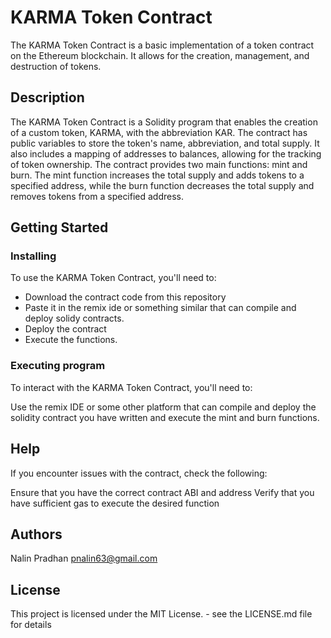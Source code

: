 # KARMA Token Contract

The KARMA Token Contract is a basic implementation of a token contract on the Ethereum blockchain. It allows for the creation, management, and destruction of tokens.
## Description

The KARMA Token Contract is a Solidity program that enables the creation of a custom token, KARMA, with the abbreviation KAR. The contract has public variables to store the token's name, abbreviation, and total supply. It also includes a mapping of addresses to balances, allowing for the tracking of token ownership. The contract provides two main functions: mint and burn. The mint function increases the total supply and adds tokens to a specified address, while the burn function decreases the total supply and removes tokens from a specified address.


## Getting Started

### Installing

To use the KARMA Token Contract, you'll need to:

* Download the contract code from this repository
* Paste it in the remix ide or something similar that can compile and deploy solidy contracts. 
* Deploy the contract
* Execute the functions. 

### Executing program

To interact with the KARMA Token Contract, you'll need to:

Use the remix IDE or some other platform that can compile and deploy the solidity contract you have written and execute the mint and burn functions.


## Help

If you encounter issues with the contract, check the following:

Ensure that you have the correct contract ABI and address
Verify that you have sufficient gas to execute the desired function

## Authors

Nalin Pradhan
pnalin63@gmail.com


## License

This project is licensed under the MIT License. - see the LICENSE.md file for details
